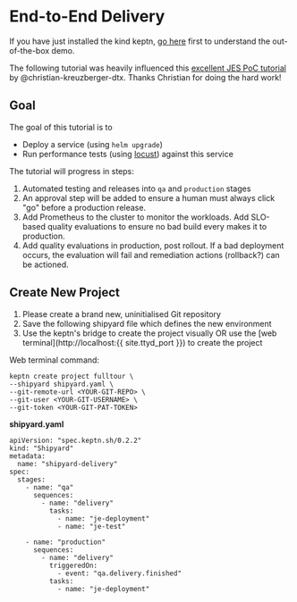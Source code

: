 # End-to-End Delivery

If you have just installed the kind keptn, [go here](first-steps.md) first to understand the out-of-the-box demo.

The following tutorial was heavily influenced this [excellent JES PoC tutorial](https://github.com/christian-kreuzberger-dtx/keptn-job-executor-delivery-poc) by @christian-kreuzberger-dtx. Thanks Christian for doing the hard work!

## Goal

The goal of this tutorial is to
- Deploy a service (using `helm upgrade`)
- Run performance tests (using [locust](https://locust.io)) against this service

The tutorial will progress in steps:
1. Automated testing and releases into `qa` and `production` stages
2. An approval step will be added to ensure a human must always click "go" before a production release.
3. Add Prometheus to the cluster to monitor the workloads. Add SLO-based quality evaluations to ensure no bad build every makes it to production.
4. Add quality evaluations in production, post rollout. If a bad deployment occurs, the evaluation will fail and remediation actions (rollback?) can be actioned.

## Create New Project

1. Please create a brand new, uninitialised Git repository
2. Save the following shipyard file which defines the new environment
3. Use the keptn's bridge to create the project visually OR use the [web terminal](http://localhost:{{ site.ttyd_port }}) to create the project

Web terminal command:
```
keptn create project fulltour \
--shipyard shipyard.yaml \
--git-remote-url <YOUR-GIT-REPO> \
--git-user <YOUR-GIT-USERNAME> \
--git-token <YOUR-GIT-PAT-TOKEN>
```

**shipyard.yaml**
```
apiVersion: "spec.keptn.sh/0.2.2"
kind: "Shipyard"
metadata:
  name: "shipyard-delivery"
spec:
  stages:
    - name: "qa"
      sequences:
        - name: "delivery"
          tasks:
            - name: "je-deployment"
            - name: "je-test"

    - name: "production"
      sequences:
        - name: "delivery"
          triggeredOn:
            - event: "qa.delivery.finished"
          tasks:
            - name: "je-deployment"
````

